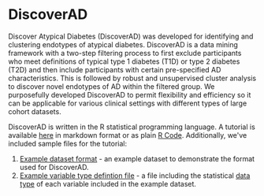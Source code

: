 # DiscoverAD

Discover Atypical Diabetes (DiscoverAD) was developed for identifying and clustering endotypes of atypical diabetes. DiscoverAD is a data mining framework with a two-step filtering process to first exclude participants who meet definitions of typical type 1 diabetes (T1D) or type 2 diabetes (T2D) and then include participants with certain pre-specified AD characteristics. This is followed by robust and unsupervised cluster analysis to discover novel endotypes of AD within the filtered group. We purposefully developed DiscoverAD to permit flexibility and efficiency so it can be applicable for various clinical settings with different types of large cohort datasets.

DiscoverAD is written in the R statistical programming language. A tutorial is available [here](DiscoverAD_tutorial.md) in markdown format or as plain [R Code](DiscoverAD_tutorial.R). Additionally, we've included sample files for the tutorial:
1.  [Example dataset format](DiscoverAD_tutorial_files/sample_input_files/DiscoverAD_sample_data.tsv) - an example dataset to demonstrate the format used for DiscoverAD.
2.  [Example variable type defintion file](DiscoverAD_tutorial_files/sample_input_files/variable_type.tsv) - a file including the statistical [data type](https://github.com/USF-HII/DiscoverAD/blob/master/DiscoverAD_tutorial.md#input-data) of each variable included in the example dataset.
